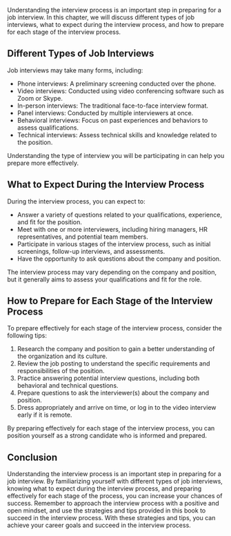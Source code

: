 
Understanding the interview process is an important step in preparing for a job interview. In this chapter, we will discuss different types of job interviews, what to expect during the interview process, and how to prepare for each stage of the interview process.

Different Types of Job Interviews
---------------------------------

Job interviews may take many forms, including:

* Phone interviews: A preliminary screening conducted over the phone.
* Video interviews: Conducted using video conferencing software such as Zoom or Skype.
* In-person interviews: The traditional face-to-face interview format.
* Panel interviews: Conducted by multiple interviewers at once.
* Behavioral interviews: Focus on past experiences and behaviors to assess qualifications.
* Technical interviews: Assess technical skills and knowledge related to the position.

Understanding the type of interview you will be participating in can help you prepare more effectively.

What to Expect During the Interview Process
-------------------------------------------

During the interview process, you can expect to:

* Answer a variety of questions related to your qualifications, experience, and fit for the position.
* Meet with one or more interviewers, including hiring managers, HR representatives, and potential team members.
* Participate in various stages of the interview process, such as initial screenings, follow-up interviews, and assessments.
* Have the opportunity to ask questions about the company and position.

The interview process may vary depending on the company and position, but it generally aims to assess your qualifications and fit for the role.

How to Prepare for Each Stage of the Interview Process
------------------------------------------------------

To prepare effectively for each stage of the interview process, consider the following tips:

1. Research the company and position to gain a better understanding of the organization and its culture.
2. Review the job posting to understand the specific requirements and responsibilities of the position.
3. Practice answering potential interview questions, including both behavioral and technical questions.
4. Prepare questions to ask the interviewer(s) about the company and position.
5. Dress appropriately and arrive on time, or log in to the video interview early if it is remote.

By preparing effectively for each stage of the interview process, you can position yourself as a strong candidate who is informed and prepared.

Conclusion
----------

Understanding the interview process is an important step in preparing for a job interview. By familiarizing yourself with different types of job interviews, knowing what to expect during the interview process, and preparing effectively for each stage of the process, you can increase your chances of success. Remember to approach the interview process with a positive and open mindset, and use the strategies and tips provided in this book to succeed in the interview process. With these strategies and tips, you can achieve your career goals and succeed in the interview process.
